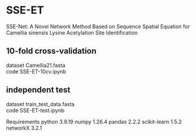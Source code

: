 # SSE-ET

SSE-Net: A Novel Network Method Based on Sequence Spatial Equation for Camellia sinensis Lysine Acetylation Site Identification

## 10-fold cross-validation
dataset  Camellia21.fasta  
code  SSE-ET-10cv.ipynb


## independent test
dataset  train_test_data.fasta  
code  SSE-ET-test.ipynb

Requirements python 3.9.19 numpy 1.26.4 pandas 2.2.2 scikit-learn 1.5.2 networkX 3.2.1
